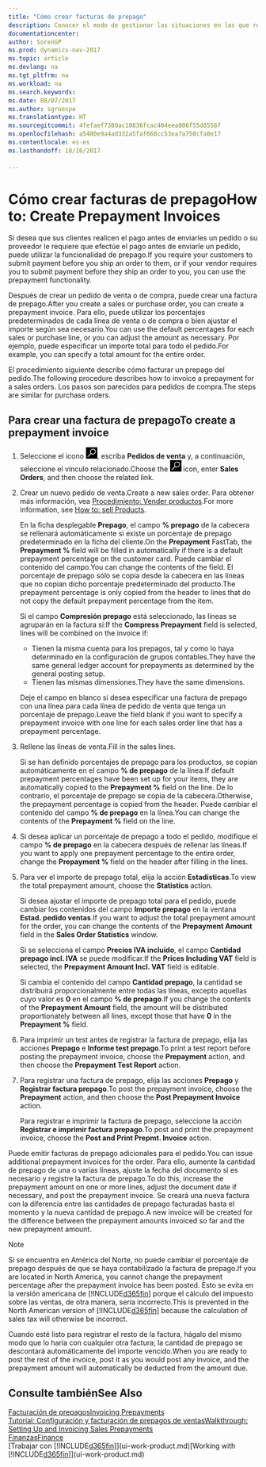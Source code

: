```yaml
---
title: "Cómo crear facturas de prepago"
description: Conocer el modo de gestionar las situaciones en las que requiere prepago, o lo requiere el proveedor.
documentationcenter: 
author: SorenGP
ms.prod: dynamics-nav-2017
ms.topic: article
ms.devlang: na
ms.tgt_pltfrm: na
ms.workload: na
ms.search.keywords: 
ms.date: 08/07/2017
ms.author: sgroespe
ms.translationtype: HT
ms.sourcegitcommit: 4fefaef7380ac10836fcac404eea006f55d8556f
ms.openlocfilehash: a5480e9a4ad332a5faf668cc53ea7a750cfa0e17
ms.contentlocale: es-es
ms.lasthandoff: 10/16/2017

---
```

# <a name="how-to-create-prepayment-invoices"></a><span data-ttu-id="5172b-103">Cómo crear facturas de prepago</span><span class="sxs-lookup"><span data-stu-id="5172b-103">How to: Create Prepayment Invoices</span></span>
<span data-ttu-id="5172b-104">Si desea que sus clientes realicen el pago antes de enviarles un pedido o su proveedor le requiere que efectúe el pago antes de enviarle un pedido, puede utilizar la funcionalidad de prepago.</span><span class="sxs-lookup"><span data-stu-id="5172b-104">If you require your customers to submit payment before you ship an order to them, or if your vendor requires you to submit payment before they ship an order to you, you can use the prepayment functionality.</span></span>  

<span data-ttu-id="5172b-105">Después de crear un pedido de venta o de compra, puede crear una factura de prepago.</span><span class="sxs-lookup"><span data-stu-id="5172b-105">After you create a sales or purchase order, you can create a prepayment invoice.</span></span> <span data-ttu-id="5172b-106">Para ello, puede utilizar los porcentajes predeterminados de cada línea de venta o de compra o bien ajustar el importe según sea necesario.</span><span class="sxs-lookup"><span data-stu-id="5172b-106">You can use the default percentages for each sales or purchase line, or you can adjust the amount as necessary.</span></span> <span data-ttu-id="5172b-107">Por ejemplo, puede especificar un importe total para todo el pedido.</span><span class="sxs-lookup"><span data-stu-id="5172b-107">For example, you can specify a total amount for the entire order.</span></span>  

<span data-ttu-id="5172b-108">El procedimiento siguiente describe cómo facturar un prepago del pedido.</span><span class="sxs-lookup"><span data-stu-id="5172b-108">The following procedure describes how to invoice a prepayment for a sales orders.</span></span> <span data-ttu-id="5172b-109">Los pasos son parecidos para pedidos de compra.</span><span class="sxs-lookup"><span data-stu-id="5172b-109">The steps are similar for purchase orders.</span></span>  

## <a name="to-create-a-prepayment-invoice"></a><span data-ttu-id="5172b-110">Para crear una factura de prepago</span><span class="sxs-lookup"><span data-stu-id="5172b-110">To create a prepayment invoice</span></span>  
1. <span data-ttu-id="5172b-111">Seleccione el icono ![Buscar página o informe](media/ui-search/search_small.png "icono Buscar página o informe"), escriba **Pedidos de venta** y, a continuación, seleccione el vínculo relacionado.</span><span class="sxs-lookup"><span data-stu-id="5172b-111">Choose the ![Search for Page or Report](media/ui-search/search_small.png "Search for Page or Report icon") icon, enter **Sales Orders**, and then choose the related link.</span></span>  
2. <span data-ttu-id="5172b-112">Crear un nuevo pedido de venta.</span><span class="sxs-lookup"><span data-stu-id="5172b-112">Create a new sales order.</span></span> <span data-ttu-id="5172b-113">Para obtener más información, vea [Procedimiento: Vender productos](sales-how-sell-products.md).</span><span class="sxs-lookup"><span data-stu-id="5172b-113">For more information, see [How to: sell Products](sales-how-sell-products.md).</span></span>  

    <span data-ttu-id="5172b-114">En la ficha desplegable **Prepago**, el campo **% prepago** de la cabecera se rellenará automáticamente si existe un porcentaje de prepago predeterminado en la ficha del cliente.</span><span class="sxs-lookup"><span data-stu-id="5172b-114">On the **Prepayment** FastTab, the **Prepayment %** field will be filled in automatically if there is a default prepayment percentage on the customer card.</span></span> <span data-ttu-id="5172b-115">Puede cambiar el contenido del campo.</span><span class="sxs-lookup"><span data-stu-id="5172b-115">You can change the contents of the field.</span></span> <span data-ttu-id="5172b-116">El porcentaje de prepago sólo se copia desde la cabecera en las líneas que no copian dicho porcentaje predeterminado del producto.</span><span class="sxs-lookup"><span data-stu-id="5172b-116">The prepayment percentage is only copied from the header to lines that do not copy the default prepayment percentage from the item.</span></span>  

    <span data-ttu-id="5172b-117">Si el campo **Compresión prepago** está seleccionado, las líneas se agruparán en la factura si:</span><span class="sxs-lookup"><span data-stu-id="5172b-117">If the **Compress Prepayment** field is selected, lines will be combined on the invoice if:</span></span>  
    - <span data-ttu-id="5172b-118">Tienen la misma cuenta para los prepagos, tal y como lo haya determinado en la configuración de grupos contables.</span><span class="sxs-lookup"><span data-stu-id="5172b-118">They have the same general ledger account for prepayments as determined by the general posting setup.</span></span>  
    - <span data-ttu-id="5172b-119">Tienen las mismas dimensiones.</span><span class="sxs-lookup"><span data-stu-id="5172b-119">They have the same dimensions.</span></span>  

    <span data-ttu-id="5172b-120">Deje el campo en blanco si desea especificar una factura de prepago con una línea para cada línea de pedido de venta que tenga un porcentaje de prepago.</span><span class="sxs-lookup"><span data-stu-id="5172b-120">Leave the field blank if you want to specify a prepayment invoice with one line for each sales order line that has a prepayment percentage.</span></span>  

3. <span data-ttu-id="5172b-121">Rellene las líneas de venta.</span><span class="sxs-lookup"><span data-stu-id="5172b-121">Fill in the sales lines.</span></span>  

    <span data-ttu-id="5172b-122">Si se han definido porcentajes de prepago para los productos, se copian automáticamente en el campo **% de prepago** de la línea.</span><span class="sxs-lookup"><span data-stu-id="5172b-122">If default prepayment percentages have been set up for your items, they are automatically copied to the **Prepayment %** field on the line.</span></span> <span data-ttu-id="5172b-123">De lo contrario, el porcentaje de prepago se copia de la cabecera.</span><span class="sxs-lookup"><span data-stu-id="5172b-123">Otherwise, the prepayment percentage is copied from the header.</span></span> <span data-ttu-id="5172b-124">Puede cambiar el contenido del campo **% de prepago** en la línea.</span><span class="sxs-lookup"><span data-stu-id="5172b-124">You can change the contents of the **Prepayment %** field on the line.</span></span>  
4. <span data-ttu-id="5172b-125">Si desea aplicar un porcentaje de prepago a todo el pedido, modifique el campo **% de prepago** en la cabecera después de rellenar las líneas.</span><span class="sxs-lookup"><span data-stu-id="5172b-125">If you want to apply one prepayment percentage to the entire order, change the **Prepayment %** field on the header after filling in the lines.</span></span>  
5. <span data-ttu-id="5172b-126">Para ver el importe de prepago total, elija la acción **Estadísticas**.</span><span class="sxs-lookup"><span data-stu-id="5172b-126">To view the total prepayment amount, choose the **Statistics** action.</span></span>

    <span data-ttu-id="5172b-127">Si desea ajustar el importe de prepago total para el pedido, puede cambiar los contenidos del campo **Importe prepago** en la ventana **Estad. pedido ventas**.</span><span class="sxs-lookup"><span data-stu-id="5172b-127">If you want to adjust the total prepayment amount for the order, you can change the contents of the **Prepayment Amount** field in the **Sales Order Statistics** window.</span></span>  

    <span data-ttu-id="5172b-128">Si se selecciona el campo **Precios IVA incluido**, el campo **Cantidad prepago incl. IVA** se puede modificar.</span><span class="sxs-lookup"><span data-stu-id="5172b-128">If the **Prices Including VAT** field is selected, the **Prepayment Amount Incl. VAT** field is editable.</span></span>  

    <span data-ttu-id="5172b-129">Si cambia el contenido del campo **Cantidad prepago**, la cantidad se distribuirá proporcionalmente entre todas las líneas, excepto aquellas cuyo valor es **0** en el campo **% de prepago**.</span><span class="sxs-lookup"><span data-stu-id="5172b-129">If you change the contents of the **Prepayment Amount** field, the amount will be distributed proportionately between all lines, except those that have **0** in the **Prepayment %** field.</span></span>  
6. <span data-ttu-id="5172b-130">Para imprimir un test antes de registrar la factura de prepago, elija las acciones **Prepago** e **Informe test prepago**.</span><span class="sxs-lookup"><span data-stu-id="5172b-130">To print a test report before posting the prepayment invoice, choose the **Prepayment** action, and then choose the **Prepayment Test Report** action.</span></span>  
7. <span data-ttu-id="5172b-131">Para registrar una factura de prepago, elija las acciones **Prepago** y **Registrar factura prepago**.</span><span class="sxs-lookup"><span data-stu-id="5172b-131">To post the prepayment invoice, choose the **Prepayment** action, and then choose the **Post Prepayment Invoice** action.</span></span>  

    <span data-ttu-id="5172b-132">Para registrar e imprimir la factura de prepago, seleccione la acción **Registrar e imprimir factura prepago**.</span><span class="sxs-lookup"><span data-stu-id="5172b-132">To post and print the prepayment invoice, choose the **Post and Print Prepmt. Invoice** action.</span></span>  

<span data-ttu-id="5172b-133">Puede emitir facturas de prepago adicionales para el pedido.</span><span class="sxs-lookup"><span data-stu-id="5172b-133">You can issue additional prepayment invoices for the order.</span></span> <span data-ttu-id="5172b-134">Para ello, aumente la cantidad de prepago de una o varias líneas, ajuste la fecha del documento si es necesario y registre la factura de prepago.</span><span class="sxs-lookup"><span data-stu-id="5172b-134">To do this, increase the prepayment amount on one or more lines, adjust the document date if necessary, and post the prepayment invoice.</span></span> <span data-ttu-id="5172b-135">Se creará una nueva factura con la diferencia entre las cantidades de prepago facturadas hasta el momento y la nueva cantidad de prepago.</span><span class="sxs-lookup"><span data-stu-id="5172b-135">A new invoice will be created for the difference between the prepayment amounts invoiced so far and the new prepayment amount.</span></span>  

> [!NOTE]  
>  <span data-ttu-id="5172b-136">Si se encuentra en América del Norte, no puede cambiar el porcentaje de prepago después de que se haya contabilizado la factura de prepago.</span><span class="sxs-lookup"><span data-stu-id="5172b-136">If you are located in North America, you cannot change the prepayment percentage after the prepayment invoice has been posted.</span></span> <span data-ttu-id="5172b-137">Esto se evita en la versión americana de [!INCLUDE[d365fin](includes/d365fin_md.md)] porque el cálculo del impuesto sobre las ventas, de otra manera, sería incorrecto.</span><span class="sxs-lookup"><span data-stu-id="5172b-137">This is prevented in the North American version of [!INCLUDE[d365fin](includes/d365fin_md.md)] because the calculation of sales tax will otherwise be incorrect.</span></span>  

 <span data-ttu-id="5172b-138">Cuando esté listo para registrar el resto de la factura, hágalo del mismo modo que lo haría con cualquier otra factura; la cantidad de prepago se descontará automáticamente del importe vencido.</span><span class="sxs-lookup"><span data-stu-id="5172b-138">When you are ready to post the rest of the invoice, post it as you would post any invoice, and the prepayment amount will automatically be deducted from the amount due.</span></span>  

## <a name="see-also"></a><span data-ttu-id="5172b-139">Consulte también</span><span class="sxs-lookup"><span data-stu-id="5172b-139">See Also</span></span>  
[<span data-ttu-id="5172b-140">Facturación de prepagos</span><span class="sxs-lookup"><span data-stu-id="5172b-140">Invoicing Prepayments</span></span>](finance-invoice-prepayments.md)  
[<span data-ttu-id="5172b-141">Tutorial: Configuración y facturación de prepagos de ventas</span><span class="sxs-lookup"><span data-stu-id="5172b-141">Walkthrough: Setting Up and Invoicing Sales Prepayments</span></span>](walkthrough-setting-up-and-invoicing-sales-prepayments.md)  
[<span data-ttu-id="5172b-142">Finanzas</span><span class="sxs-lookup"><span data-stu-id="5172b-142">Finance</span></span>](finance.md)  
<span data-ttu-id="5172b-143">[Trabajar con [!INCLUDE[d365fin](includes/d365fin_md.md)]](ui-work-product.md)</span><span class="sxs-lookup"><span data-stu-id="5172b-143">[Working with [!INCLUDE[d365fin](includes/d365fin_md.md)]](ui-work-product.md)</span></span>

